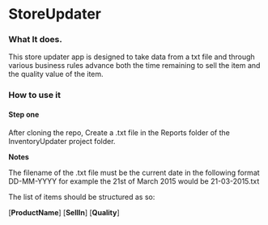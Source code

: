 # StoreUpdater

### What It does.

This store updater app is designed to take data from a txt file and through various business rules advance both the time remaining to sell the item and the quality value of the item.

### How to use it

#### Step one

After cloning the repo, Create a .txt file in the Reports folder of the InventoryUpdater project folder.

**Notes**

The filename of the .txt file must be the current date in the following format DD-MM-YYYY for example the 21st of March 2015 would be 21-03-2015.txt

The list of items should be structured as so:

[**ProductName**] [**SellIn**] [**Quality**]
